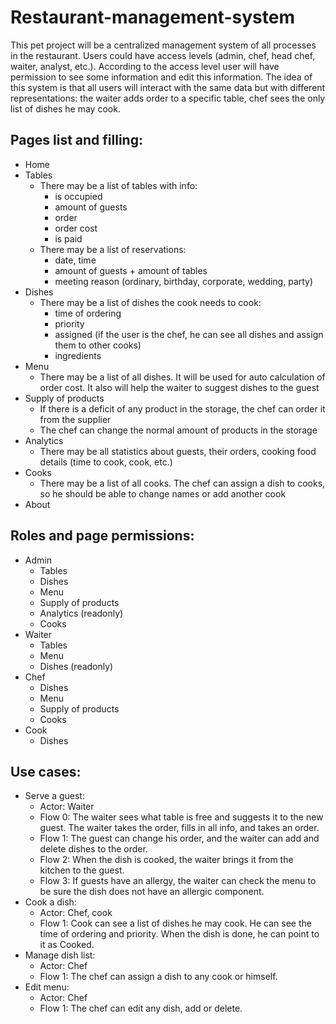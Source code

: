 # Restaurant-management-system
This pet project will be a centralized management system of all processes in the restaurant. Users could have access levels (admin, chef, head chef, waiter, analyst, etc.). According to the access level user will have permission to see some information and edit this information. The idea of this system is that all users will interact with the same data but with different representations: the waiter adds order to a specific table, chef sees the only list of dishes he may cook.

## Pages list and filling:

- Home
- Tables
    - There may be a list of tables with info:
        - is occupied
        - amount of guests
        - order
        - order cost
        - is paid
    - There may be a list of reservations:
        - date, time
        - amount of guests + amount of tables
        - meeting reason (ordinary, birthday, corporate, wedding, party)
- Dishes
    - There may be a list of dishes the cook needs to cook:
        - time of ordering
        - priority
        - assigned (if the user is the chef, he can see all dishes and assign them to other cooks)
        - ingredients
- Menu
    - There may be a list of all dishes. It will be used for auto calculation of order cost. It also will help the waiter to suggest dishes to the guest
- Supply of products
    - If there is a deficit of any product in the storage, the chef can order it from the supplier
    - The chef can change the normal amount of products in the storage
- Analytics
    - There may be all statistics about guests, their orders, cooking food details (time to cook, cook, etc.)
- Cooks
    - There may be a list of all cooks. The chef can assign a dish to cooks, so he should be able to change names or add another cook
- About

## Roles and page permissions:

- Admin
    - Tables
    - Dishes
    - Menu
    - Supply of products
    - Analytics (readonly)
    - Cooks
- Waiter
    - Tables
    - Menu
    - Dishes (readonly)
- Chef
    - Dishes
    - Menu
    - Supply of products
    - Cooks
- Cook
    - Dishes

## Use cases:

- Serve a guest:
    - Actor: Waiter
    - Flow 0: The waiter sees what table is free and suggests it to the new guest. The waiter takes the order, fills in all info, and takes an order.
    - Flow 1: The guest can change his order, and the waiter can add and delete dishes to the order.
    - Flow 2: When the dish is cooked, the waiter brings it from the kitchen to the guest.
    - Flow 3: If guests have an allergy, the waiter can check the menu to be sure the dish does not have an allergic component.
- Cook a dish:
    - Actor: Chef, cook
    - Flow 1: Cook can see a list of dishes he may cook. He can see the time of ordering and priority. When the dish is done, he can point to it as Cooked.
- Manage dish list:
    - Actor: Chef
    - Flow 1: The chef can assign a dish to any cook or himself.
- Edit menu:
    - Actor: Chef
    - Flow 1: The chef can edit any dish, add or delete.
